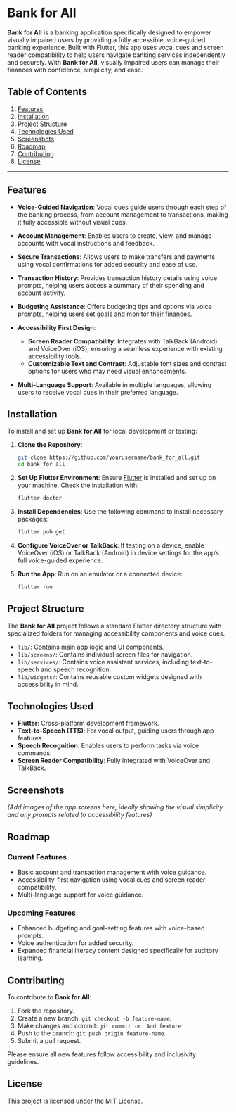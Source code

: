 # Bank for All

**Bank for All** is a banking application specifically designed to empower visually impaired users by providing a fully accessible, voice-guided banking experience. Built with Flutter, this app uses vocal cues and screen reader compatibility to help users navigate banking services independently and securely. With **Bank for All**, visually impaired users can manage their finances with confidence, simplicity, and ease.

## Table of Contents

1. [Features](#features)
2. [Installation](#installation)
3. [Project Structure](#project-structure)
4. [Technologies Used](#technologies-used)
5. [Screenshots](#screenshots)
6. [Roadmap](#roadmap)
7. [Contributing](#contributing)
8. [License](#license)

---

## Features

- **Voice-Guided Navigation**: Vocal cues guide users through each step of the banking process, from account management to transactions, making it fully accessible without visual cues.

- **Account Management**: Enables users to create, view, and manage accounts with vocal instructions and feedback.

- **Secure Transactions**: Allows users to make transfers and payments using vocal confirmations for added security and ease of use.

- **Transaction History**: Provides transaction history details using voice prompts, helping users access a summary of their spending and account activity.

- **Budgeting Assistance**: Offers budgeting tips and options via voice prompts, helping users set goals and monitor their finances.

- **Accessibility First Design**: 
  - **Screen Reader Compatibility**: Integrates with TalkBack (Android) and VoiceOver (iOS), ensuring a seamless experience with existing accessibility tools.
  - **Customizable Text and Contrast**: Adjustable font sizes and contrast options for users who may need visual enhancements.
  
- **Multi-Language Support**: Available in multiple languages, allowing users to receive vocal cues in their preferred language.

## Installation

To install and set up **Bank for All** for local development or testing:

1. **Clone the Repository**:
   ```bash
   git clone https://github.com/yourusername/bank_for_all.git
   cd bank_for_all
   ```

2. **Set Up Flutter Environment**:
   Ensure [Flutter](https://flutter.dev/docs/get-started/install) is installed and set up on your machine. Check the installation with:
   ```bash
   flutter doctor
   ```

3. **Install Dependencies**:
   Use the following command to install necessary packages:
   ```bash
   flutter pub get
   ```

4. **Configure VoiceOver or TalkBack**:
   If testing on a device, enable VoiceOver (iOS) or TalkBack (Android) in device settings for the app’s full voice-guided experience.

5. **Run the App**:
   Run on an emulator or a connected device:
   ```bash
   flutter run
   ```

## Project Structure

The **Bank for All** project follows a standard Flutter directory structure with specialized folders for managing accessibility components and voice cues.

- `lib/`: Contains main app logic and UI components.
- `lib/screens/`: Contains individual screen files for navigation.
- `lib/services/`: Contains voice assistant services, including text-to-speech and speech recognition.
- `lib/widgets/`: Contains reusable custom widgets designed with accessibility in mind.

## Technologies Used

- **Flutter**: Cross-platform development framework.
- **Text-to-Speech (TTS)**: For vocal output, guiding users through app features.
- **Speech Recognition**: Enables users to perform tasks via voice commands.
- **Screen Reader Compatibility**: Fully integrated with VoiceOver and TalkBack.

## Screenshots

*(Add images of the app screens here, ideally showing the visual simplicity and any prompts related to accessibility features)*

## Roadmap

### Current Features
- Basic account and transaction management with voice guidance.
- Accessibility-first navigation using vocal cues and screen reader compatibility.
- Multi-language support for voice guidance.

### Upcoming Features
- Enhanced budgeting and goal-setting features with voice-based prompts.
- Voice authentication for added security.
- Expanded financial literacy content designed specifically for auditory learning.

## Contributing

To contribute to **Bank for All**:

1. Fork the repository.
2. Create a new branch: `git checkout -b feature-name`.
3. Make changes and commit: `git commit -m 'Add feature'`.
4. Push to the branch: `git push origin feature-name`.
5. Submit a pull request.

Please ensure all new features follow accessibility and inclusivity guidelines.

## License

This project is licensed under the MIT License.
